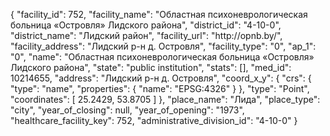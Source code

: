 {
    "facility_id": 752,
    "facility_name": "Областная психоневрологическая больница «Островля» Лидского района",
    "district_id": "4-10-0",
    "district_name": "Лидский район",
    "facility_url": "http:\/\/opnb.by\/",
    "facility_address": "Лидский р-н д. Островля",
    "facility_type": "0",
    "ap_1": "0",
    "name": "Областная психоневрологическая больница «Островля» Лидского района",
    "state": "public institution",
    "stats": [],
    "med_id": 10214655,
    "address": "Лидский р-н д. Островля",
    "coord_x_y": {
        "crs": {
            "type": "name",
            "properties": {
                "name": "EPSG:4326"
            }
        },
        "type": "Point",
        "coordinates": [
            25.2429,
            53.8705
        ]
    },
    "place_name": "Лида",
    "place_type": "city",
    "year_of_closing": null,
    "year_of_opening": "1973",
    "healthcare_facility_key": 752,
    "administrative_division_id": "4-10-0"
}